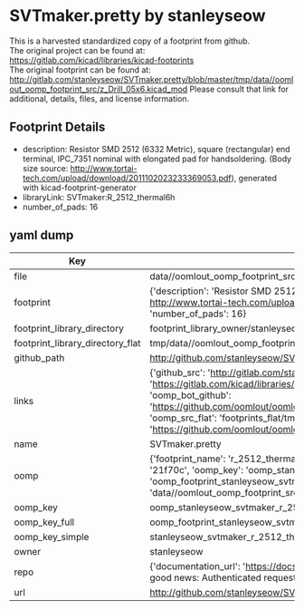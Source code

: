 # SVTmaker.pretty by stanleyseow  
This is a harvested standardized copy of a footprint from github.  
The original project can be found at:  
https://gitlab.com/kicad/libraries/kicad-footprints  
The original footprint can be found at:
http://gitlab.com/stanleyseow/SVTmaker.pretty/blob/master/tmp/data//oomlout_oomp_footprint_src/z_Drill_05x6.kicad_mod
Please consult that link for additional, details, files, and license information.  
## Footprint Details
* description: Resistor SMD 2512 (6332 Metric), square (rectangular) end terminal, IPC_7351 nominal with elongated pad for handsoldering. (Body size source: http://www.tortai-tech.com/upload/download/2011102023233369053.pdf), generated with kicad-footprint-generator  
* libraryLink: SVTmaker:R_2512_thermal6h  
* number_of_pads: 16  
## yaml dump  
| Key | Value |  
| --- | --- |  
| file | data//oomlout_oomp_footprint_src/SVTmaker.pretty/R_2512_thermal6h.kicad_mod |  
| footprint | {'description': 'Resistor SMD 2512 (6332 Metric), square (rectangular) end terminal, IPC_7351 nominal with elongated pad for handsoldering. (Body size source: http://www.tortai-tech.com/upload/download/2011102023233369053.pdf), generated with kicad-footprint-generator', 'libraryLink': 'SVTmaker:R_2512_thermal6h', 'number_of_pads': 16} |  
| footprint_library_directory | footprint_library_owner/stanleyseow_SVTmaker.pretty |  
| footprint_library_directory_flat | tmp/data//oomlout_oomp_footprint_src/footprints_flat/stanleyseow_svtmaker_r_2512_thermal6h/working |  
| github_path | http://github.com/stanleyseow/SVTmaker.pretty/blob/master/tmp/data//oomlout_oomp_footprint_src/R_2512_thermal6h.kicad_mod |  
| links | {'github_src': 'http://gitlab.com/stanleyseow/SVTmaker.pretty/blob/master/tmp/data//oomlout_oomp_footprint_src/z_Drill_05x6.kicad_mod', 'github_src_repo': 'https://gitlab.com/kicad/libraries/kicad-footprints', 'oomp_bot': 'tmp/data//oomlout_oomp_footprint_src/footprints/stanleyseow_svtmaker_r_2512_thermal6h/working', 'oomp_bot_github': 'https://github.com/oomlout/oomlout_oomp_footprint_bot/tree/main/tmp/data//oomlout_oomp_footprint_src/footprints/stanleyseow_svtmaker_r_2512_thermal6h/working', 'oomp_src_flat': 'footprints_flat/tmp/data//oomlout_oomp_footprint_src/footprints_flat/stanleyseow_svtmaker_r_2512_thermal6h/working', 'oomp_src_flat_github': 'https://github.com/oomlout/oomlout_oomp_footprint_src/tree/main/tmp/data//oomlout_oomp_footprint_src/footprints_flat/stanleyseow_svtmaker_r_2512_thermal6h/working'} |  
| name | SVTmaker.pretty |  
| oomp | {'footprint_name': 'r_2512_thermal6h', 'library_name': 'svtmaker', 'md5': '21f70cb7e8eab7197ce5325d344a2694', 'md5_10': '21f70cb7e8', 'md5_5': '21f70', 'md5_6': '21f70c', 'oomp_key': 'oomp_stanleyseow_svtmaker_r_2512_thermal6h', 'oomp_key_extra': 'oomp_footprint_stanleyseow_svtmaker_r_2512_thermal6h', 'oomp_key_full': 'oomp_footprint_stanleyseow_svtmaker_r_2512_thermal6h_21f70c', 'oomp_key_simple': 'stanleyseow_svtmaker_r_2512_thermal6h', 'original_filename': 'data//oomlout_oomp_footprint_src/SVTmaker.pretty/R_2512_thermal6h.kicad_mod', 'owner_name': 'stanleyseow'} |  
| oomp_key | oomp_stanleyseow_svtmaker_r_2512_thermal6h |  
| oomp_key_full | oomp_footprint_stanleyseow_svtmaker_r_2512_thermal6h |  
| oomp_key_simple | stanleyseow_svtmaker_r_2512_thermal6h |  
| owner | stanleyseow |  
| repo | {'documentation_url': 'https://docs.github.com/rest/overview/resources-in-the-rest-api#rate-limiting', 'message': "API rate limit exceeded for 84.66.142.224. (But here's the good news: Authenticated requests get a higher rate limit. Check out the documentation for more details.)"} |  
| url | http://github.com/stanleyseow/SVTmaker.pretty |  

